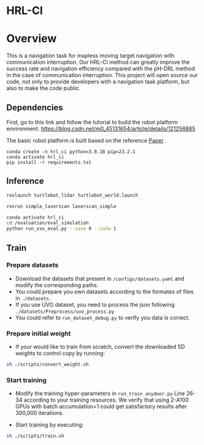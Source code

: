# HRL-CI

# Overview

This is a navigation task for  mapless moving target navigation with communication interruption. Our HRL-CI method can greatly improve the success rate and navigation efficiency compared with the pH-DRL method in the case of communication interruption. This project will open source our code, not only to provide developers with a navigation task platform, but also to make the code public.



## Dependencies

First, go to this link and follow the tutorial to build the robot platform environment. 
https://blog.csdn.net/m0_45131654/article/details/121256885

The basic robot platform is built based on the reference  [Paper](https://arxiv.org/abs/2003.01157) .

```
conda create -n hrl_ci python=3.8.18 pip=23.2.1
conda activate hrl_ci
pip install -r requirements.txt
```

## Inference

```bash
roslaunch turtlebot_lidar turtlebot_world.launch 
```

```bash
rosrun simple_laserscan laserscan_simple
```

```bash
conda activate hrl_ci
cd /evaluation/eval_simulation
python run_xxx_eval.py --save 0 --cuda 1 
```



## Train

### Prepare datasets
* Download the datasets that present in `/configs/datasets.yaml` and modify the corresponding paths.
* You could prepare you own datasets according to the formates of files in `./datasets`.
* If you use UVO dataset, you need to process the json following `./datasets/Preprocess/uvo_process.py`
* You could refer to `run_dataset_debug.py` to verify you data is correct.

### Prepare initial weight
* If your would like to train from scratch, convert the downloaded SD weights to control copy by running:
```bash
sh ./scripts/convert_weight.sh  
```
### Start training
* Modify the training hyper-parameters in `run_train_anydoor.py` Line 26-34 according to your training resources. We verify that using 2-A100 GPUs with batch accumulation=1 could get satisfactory results after 300,000 iterations.


* Start training by executing: 
```bash
sh ./scripts/train.sh  
```

